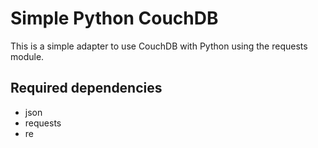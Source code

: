 # Simple Python CouchDB
This is a simple adapter to use CouchDB with Python using the requests module.

## Required dependencies
- json
- requests
- re